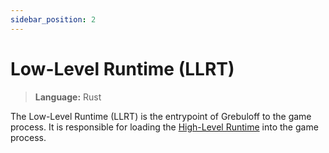 ```yaml
---
sidebar_position: 2
---
```


# Low-Level Runtime (LLRT)

> **Language:** Rust

The Low-Level Runtime (LLRT) is the entrypoint of Grebuloff to the game process.
It is responsible for loading the [High-Level Runtime](/architecture/hlrt) into
the game process.

